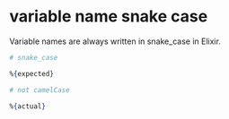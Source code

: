 # variable name snake case

[comment]: # (requires 2 params:)
[comment]: # (- expected: the corrected name)
[comment]: # (- actual: the incorrect name that the student used)

Variable names are always written in snake_case in Elixir.

```elixir
# snake_case

%{expected}

# not camelCase

%{actual}
```
